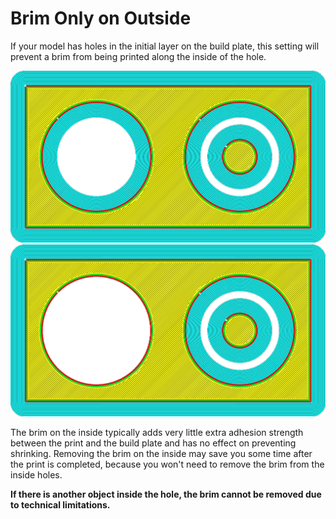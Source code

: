 Brim Only on Outside
====
If your model has holes in the initial layer on the build plate, this setting will prevent a brim from being printed along the inside of the hole.

![Brim printed everywhere](../images/brim_outside_only_original.png)
![Brim only on the outside](../images/brim_outside_only_enabled.png)

The brim on the inside typically adds very little extra adhesion strength between the print and the build plate and has no effect on preventing shrinking. Removing the brim on the inside may save you some time after the print is completed, because you won't need to remove the brim from the inside holes.

**If there is another object inside the hole, the brim cannot be removed due to technical limitations.**